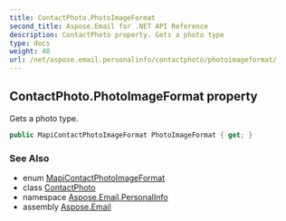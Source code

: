 ```yaml
---
title: ContactPhoto.PhotoImageFormat
second_title: Aspose.Email for .NET API Reference
description: ContactPhoto property. Gets a photo type
type: docs
weight: 40
url: /net/aspose.email.personalinfo/contactphoto/photoimageformat/
---
```

## ContactPhoto.PhotoImageFormat property

Gets a photo type.

```csharp
public MapiContactPhotoImageFormat PhotoImageFormat { get; }
```

### See Also

* enum [MapiContactPhotoImageFormat](../../../aspose.email.mapi/mapicontactphotoimageformat/)
* class [ContactPhoto](../)
* namespace [Aspose.Email.PersonalInfo](../../contactphoto/)
* assembly [Aspose.Email](../../../)


